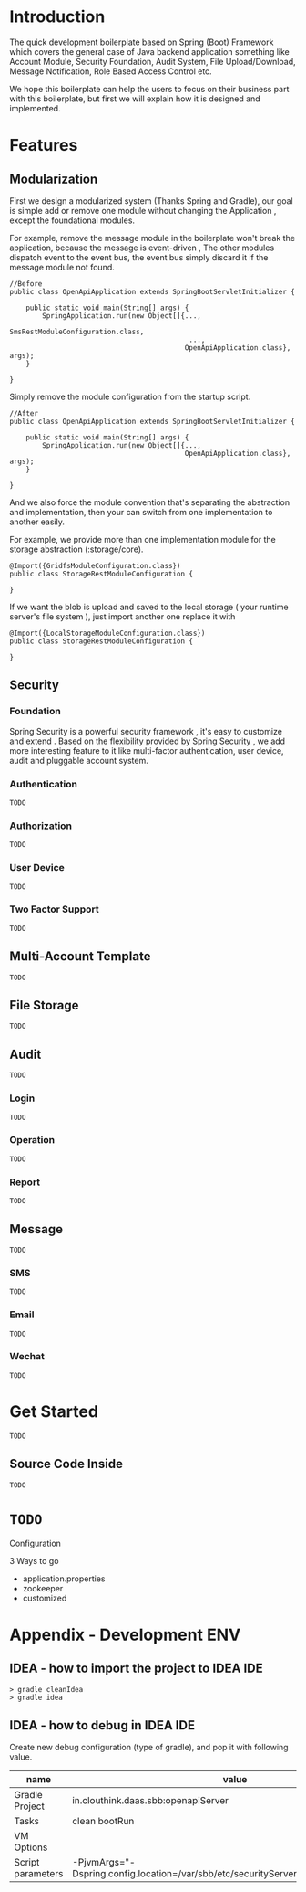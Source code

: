 # Introduction

The quick development boilerplate based on Spring (Boot) Framework which covers the general case of Java backend application
something like Account Module, Security Foundation, Audit System, File Upload/Download, Message Notification, Role Based Access Control etc.

We hope this boilerplate can help the users to focus on their business part with this boilerplate, but first we will explain how it is designed and implemented.
 
# Features

## Modularization

First we design a modularized system (Thanks Spring and Gradle), 
our goal is simple add or remove one module without changing the Application , except the foundational modules.

For example, remove the message module in the boilerplate won't break the application, because the message is event-driven ,
The other modules dispatch event to the event bus, the event bus simply discard it if the message module not found. 

```
//Before
public class OpenApiApplication extends SpringBootServletInitializer {

	public static void main(String[] args) {
		SpringApplication.run(new Object[]{...,
		                                    SmsRestModuleConfiguration.class,
		                                    ..., 
										   OpenApiApplication.class}, args);
	}

}
```

Simply remove the module configuration from the startup script.

```
//After
public class OpenApiApplication extends SpringBootServletInitializer {

	public static void main(String[] args) {
		SpringApplication.run(new Object[]{...,
										   OpenApiApplication.class}, args);
	}

}

```



And we also force the module convention that's separating the abstraction and implementation, then your can switch from one 
implementation to another easily. 

For example, we provide more than one implementation module for the storage abstraction (:storage/core).

```
@Import({GridfsModuleConfiguration.class})
public class StorageRestModuleConfiguration {

}

```
If we want the blob is upload and saved to the local storage ( your runtime server's file system ), 
just import another one replace it with

```
@Import({LocalStorageModuleConfiguration.class})
public class StorageRestModuleConfiguration {

}
```


## Security

### Foundation

Spring Security is a powerful security framework , it's easy to customize and extend . 
Based on the flexibility provided by Spring Security , we add more interesting feature to it like
multi-factor authentication, user device, audit and pluggable account system.


### Authentication 
`TODO`


### Authorization
`TODO`


### User Device
`TODO`

### Two Factor Support
`TODO`


## Multi-Account Template
`TODO`


## File Storage
`TODO`


## Audit
`TODO`

### Login
`TODO`


### Operation
`TODO`


### Report
`TODO`


## Message
`TODO`


### SMS
`TODO`


### Email
`TODO`


### Wechat
`TODO`



# Get Started
 `TODO`

## Source Code Inside
`TODO`



# `TODO`
Configuration


3 Ways to go
* application.properties
* zookeeper
* customized

 
# Appendix - Development ENV
 
## IDEA - how to import the project to IDEA IDE

```
> gradle cleanIdea
> gradle idea
```

## IDEA - how to debug in IDEA IDE

Create new debug configuration (type of gradle), and pop it with following value.

name | value
-----|-----
Gradle Project | in.clouthink.daas.sbb:openapiServer
Tasks | clean bootRun
VM Options | <keep it empty>
Script parameters | -PjvmArgs="-Dspring.config.location=/var/sbb/etc/securityServer/application.properties"

